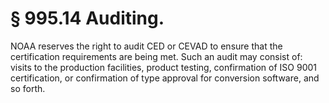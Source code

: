 # § 995.14   Auditing.

NOAA reserves the right to audit CED or CEVAD to ensure that the certification requirements are being met. Such an audit may consist of: visits to the production facilities, product testing, confirmation of ISO 9001 certification, or confirmation of type approval for conversion software, and so forth.




